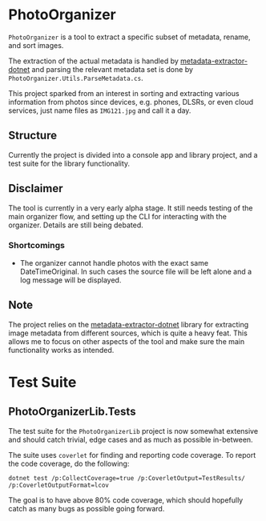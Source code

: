 # PhotoOrganizer

`PhotoOrganizer` is a tool to extract a specific subset of metadata, rename, and sort images.

The extraction of the actual metadata is handled by [metadata-extractor-dotnet](https://github.com/drewnoakes/metadata-extractor-dotnet) and parsing the relevant metadata set is done by `PhotoOrganizer.Utils.ParseMetadata.cs`.

This project sparked from an interest in sorting and extracting various information from photos since devices, e.g. phones, DLSRs, or even cloud services, just name files as `IMG121.jpg` and call it a day.

## Structure

Currently the project is divided into a console app and library project, and a test suite for the library functionality.

## Disclaimer

The tool is currently in a very early alpha stage.
It still needs testing of the main organizer flow, and setting up the CLI for interacting with the organizer.
Details are still being debated.

### Shortcomings

* The organizer cannot handle photos with the exact same DateTimeOriginal. In such cases the source file will be left alone and a log message will be displayed.

## Note

The project relies on the [metadata-extractor-dotnet](https://github.com/drewnoakes/metadata-extractor-dotnet) library for extracting image metadata from different sources, which is quite a heavy feat.
This allows me to focus on other aspects of the tool and make sure the main functionality works as intended.

# Test Suite

## PhotoOrganizerLib.Tests

The test suite for the `PhotoOrganizerLib` project is now somewhat extensive and should catch trivial, edge cases and as much as possible in-between.

The suite uses `coverlet` for finding and reporting code coverage.
To report the code coverage, do the following:

```
dotnet test /p:CollectCoverage=true /p:CoverletOutput=TestResults/ /p:CoverletOutputFormat=lcov
```

The goal is to have above 80% code coverage, which should hopefully catch as many bugs as possible going forward.